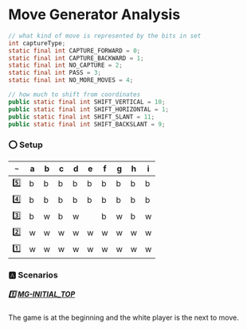 # Move Generator Analysis


```java
// what kind of move is represented by the bits in set
int captureType;
static final int CAPTURE_FORWARD = 0;
static final int CAPTURE_BACKWARD = 1;
static final int NO_CAPTURE = 2;
static final int PASS = 3;
static final int NO_MORE_MOVES = 4;
```


```java
// how much to shift from coordinates
public static final int SHIFT_VERTICAL = 10;
public static final int SHIFT_HORIZONTAL = 1;
public static final int SHIFT_SLANT = 11;
public static final int SHIFT_BACKSLANT = 9;
```

### :o: Setup

|`~`     |a| b| c| d| e| f| g| h| i|
|--------|-|--|--|--|--|--|--|--|--|
| :five: |b| b| b| b| b| b| b| b| b|
| :four: |b| b| b| b| b| b| b| b| b|
|:three: |b| w| b| w|  | b| w| b| w|
|  :two: |w| w| w| w| w| w| w| w| w|
|  :one: |w| w| w| w| w| w| w| w| w|

### :a: Scenarios

##### :one: [MG-INITIAL_TOP](MG-INITIAL_TOP.md)

The game is at the beginning and the white player is the next to move.
